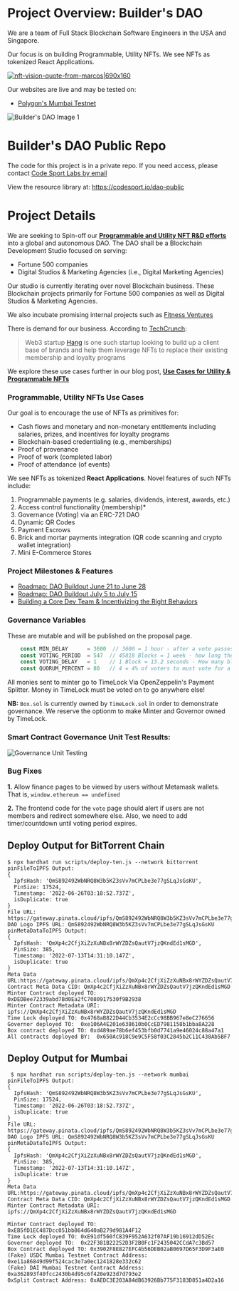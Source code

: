 # Project Overview: Builder's DAO
We are  a team of Full Stack Blockchain Software Engineers in the USA and Singapore. 

Our focus is on building Programmable, Utility NFTs.  We see NFTs as tokenized React Applications.

[![nft-vision-quote-from-marcos|690x160](https://global.discourse-cdn.com/business4/uploads/trondao/original/2X/5/567a7a6da9420ac99271d75ee3fce1f3e1de03f3.png)](https://codesport.io/blockchain/dao/use-cases-for-programmable-and-utility-nfts/)

Our websites are live and may be tested on:

* [Polygon's Mumbai Testnet](https://builders-dao.vercel.app/) 

![Builder's DAO Image 1](https://bttc-builders-dao.vercel.app/images/analyst-typing.jpg)

# Builder's DAO Public Repo

The code for this project is in a private repo. If you need access, please contact [Code Sport Labs by email](https://codesport.io/contact-us)


View the resource library at: https://codesport.io/dao-public



# Project Details

We are seeking to Spin-off our [**Programmable and Utility NFT R&D efforts** ](https://codesport.io/blockchain/dao/use-cases-for-programmable-and-utility-nfts/) into a global and autonomous DAO. The DAO shall be a Blockchain Development Studio focused on serving:

* Fortune 500 companies
* Digital Studios & Marketing Agencies (i.e., Digital Marketing Agencies) 

Our studio is currently iterating over novel Blockchain business. These Blockchain projects primarily for Fortune 500 companies as well as Digital Studios & Marketing Agencies.

We also incubate  promising internal projects such as [Fitness Ventures](https://forum.trondao.org/t/fitness-ventures-launch-a-real-life-fitness-group-on-the-blockchain/4382)

There is demand for our business. According to [TechCrunch](https://techcrunch.com/2022/07/14/nft-brand-loyalty-platform-hang-banks-16-million-from-paradigm/):

> Web3 startup [Hang](https://www.hang.xyz/) is one such startup looking to build up a client base of brands and help them leverage NFTs to replace their existing membership and loyalty programs

We explore these use cases further in our blog post, [**Use Cases for Utility & Programmable NFTs**](https://codesport.io/blockchain/dao/use-cases-for-programmable-and-utility-nfts/)

### Programmable, Utility NFTs Use Cases
Our goal is to encourage the use of NFTs as primitives for:

* Cash flows and  monetary and non-monetary entitlements including salaries, prizes, and incentives for loyalty programs
* Blockchain-based credentialing (e.g., memberships)
* Proof of provenance
* Proof of work (completed labor)
* Proof of attendance (of events)

We see NFTs as tokenized **React Applications**. Novel features of such NFTs include:

1. Programmable payments (e.g. salaries, dividends, interest, awards, etc.)
2. Access control functionality (membership)*
3. Governance (Voting) via an ERC-721 DAO
4. Dynamic QR Codes
5. Payment Escrows
6. Brick and mortar payments integration (QR code scanning and crypto wallet integration)
7. Mini E-Commerce Stores 

### Project Milestones & Features 

* [Roadmap: DAO Buildout June 21 to June 28](https://codesport.io/blockchain/dao/roadmap-dao-buildout-june-21-to-june-28/)
* [Roadmap: DAO Buildout July 5 to July 15](https://codesport.io/blockchain/dao/roadmap-dao-buildout-july-5-to-july-15/)
* [Building a Core Dev Team & Incentivizing the Right Behaviors](https://codesport.io/business-strategy/daos-incentivizing-the-right-behaviors/)


### Governance Variables

These are mutable and will be published on the proposal page.

```javascript
    const MIN_DELAY      = 3600  // 3600 = 1 hour - after a vote passes, you have 1 hour before you can enact  
    const VOTING_PERIOD  = 547  // 45818 Blocks = 1 week - how long the vote lasts. | 547 Blocks = 2 hours
    const VOTING_DELAY   = 1    // 1 Block = 13.2 seconds - How many blocks till a proposal vote becomes active
    const QUORUM_PERCENT = 80   // 4 = 4% of voters to must vote for a proposal to pass | 80 = 80%
```
All monies sent to minter go to TimeLock Via OpenZeppelin's Payment Splitter.  Money in TimeLock must be voted on to go anywhere else!

**NB:** `Box.sol` is currently owned by `TimeLock.sol` in order to demonstrate governance.  We reserve the optionm to make Minter and Governor owned by TimeLock.

### Smart Contract Governance Unit Test Results:

![Governance Unit Testing](https://challengepost-s3-challengepost.netdna-ssl.com/photos/production/software_photos/002/043/266/datas/gallery.jpg)

### Bug Fixes

**1.** Allow finance pages to be viewed by users without Metamask wallets. That is, `window.ethereum == undefined`

**2.** The frontend code for the `vote` page should alert if users are not members and redirect somewhere else. Also, we need to add timer/countdown until voting period expires.


## Deploy Output for BitTorrent Chain

```
$ npx hardhat run scripts/deploy-ten.js --network bittorrent
pinFileToIPFS Output:
{
  IpfsHash: 'QmS892492WbNRQ8W3b5KZ3sVv7mCPLbe3e77gSLqJsGsKU',
  PinSize: 17524,
  Timestamp: '2022-06-26T03:18:52.737Z',
  isDuplicate: true
}
File URL: https://gateway.pinata.cloud/ipfs/QmS892492WbNRQ8W3b5KZ3sVv7mCPLbe3e77gSLqJsGsKU
DAO Logo IPFS URL: QmS892492WbNRQ8W3b5KZ3sVv7mCPLbe3e77gSLqJsGsKU
pinMetaDataToIPFS Output:
{
  IpfsHash: 'QmXp4c2CfjXiZzXuNBx8rWYZDZsQautV7jzQKndEd1sMGD',
  PinSize: 385,
  Timestamp: '2022-07-13T14:31:10.147Z',
  isDuplicate: true
}
Meta Data URL:https://gateway.pinata.cloud/ipfs/QmXp4c2CfjXiZzXuNBx8rWYZDZsQautV7jzQKndEd1sMGD
Contract Meta Data CID: QmXp4c2CfjXiZzXuNBx8rWYZDZsQautV7jzQKndEd1sMGD
Minter Contract deployed TO: 0xDEDBee72339abd7Bd0Ea2fC7080917530f9B2938
Minter Contract Metadata URI: ipfs://QmXp4c2CfjXiZzXuNBx8rWYZDZsQautV7jzQKndEd1sMGD
Time Lock deployed TO: 0x4768aB822D44Cb3534E2cCc98BB967e8eC276656
Governor deployed TO:  0xe106A4E201e638610b0CcED7981158b1bba8A228
Box contract deployed TO: 0xd489ae78b6ef453bfb0d7741a9e46024c88a47a1
All contracts deployed BY:  0x650Ac918C9e9C5F58f03C2845b2C11C438Ab5BF7
```


## Deploy Output for Mumbai

```
 $ npx hardhat run scripts/deploy-ten.js --network mumbai
pinFileToIPFS Output:
{
  IpfsHash: 'QmS892492WbNRQ8W3b5KZ3sVv7mCPLbe3e77gSLqJsGsKU',
  PinSize: 17524,
  Timestamp: '2022-06-26T03:18:52.737Z',
  isDuplicate: true
}
File URL: https://gateway.pinata.cloud/ipfs/QmS892492WbNRQ8W3b5KZ3sVv7mCPLbe3e77gSLqJsGsKU
DAO Logo IPFS URL: QmS892492WbNRQ8W3b5KZ3sVv7mCPLbe3e77gSLqJsGsKU
pinMetaDataToIPFS Output:
{
  IpfsHash: 'QmXp4c2CfjXiZzXuNBx8rWYZDZsQautV7jzQKndEd1sMGD',
  PinSize: 385,
  Timestamp: '2022-07-13T14:31:10.147Z',
  isDuplicate: true
}
Meta Data URL:https://gateway.pinata.cloud/ipfs/QmXp4c2CfjXiZzXuNBx8rWYZDZsQautV7jzQKndEd1sMGD
Contract Meta Data CID: QmXp4c2CfjXiZzXuNBx8rWYZDZsQautV7jzQKndEd1sMGD
Minter Contract Metadata URI: ipfs://QmXp4c2CfjXiZzXuNBx8rWYZDZsQautV7jzQKndEd1sMGD

Minter Contract deployed TO: 0xEB5fD1EC487Dcc051bb864d640aB279d981A4F12
Time Lock deployed TO: 0xE91df560fC839F952A632f07AF19b16912dD52Ec
Governor deployed TO:  0x22F381B22252D3F2B0Fc1F2435042CCdA7c3Bd57
Box Contract deployed TO: 0x3902F8E827EFC4b56DEB02aB0697D65F3D9F3aE0
(Fake) USDC Mumbai Testnet Contract Address: 0xe11a86849d99f524cac3e7a0ec1241828e332c62
(Fake) DAI Mumbai Testnet Contract Address: 0xa362893f40fcc2430b4d95c6f420e923d7d793e2
0xSplit Contract Address: 0xAEDC3E203A84dB63926Bb775F3183D851a4D2a16
```
